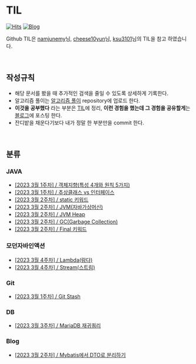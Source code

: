 # TIL

[![Hits](https://hits.seeyoufarm.com/api/count/incr/badge.svg?url=https://github.com/hjun-park/TIL)](https://hits.seeyoufarm.com/)
[![Blog](https://img.shields.io/badge/Blog-nathan_개발_블로그-green.svg)](https://blossom6729.tistory.com/)

Github TIL은 [namjunemy](https://github.com/namjunemy/)님, [cheese10yun](https://github.com/cheese10yun/)님, [ksu3101](https://github.com/ksu3101/)님의 TIL을 참고 하였습니다.

<br />

## 작성규칙
- 해당 문서를 봤을 때 추가적인 검색을 줄일 수 있도록 상세하게 기록한다.
- 알고리즘 풀이는 [알고리즘 풀이](https://github.com/hjun-park/Coding-test-self-study) repository에 업로드 한다. 
- **이것을 공부했다** 라는 부분은 [TIL](https://github.com/hjun-park/TIL)에 정리, **이런 경험을 했는데 그 경험을 공유할게**는 [블로그](https://blossom6729.tistory.com)에 포스팅 한다.
- 잔디밭을 채운다기보다 내가 정말 한 부분만을 commit 한다.


<br />

## 분류

### JAVA
- [[2023 3월 1주차] / 객체지향(특성 4개와 원칙 5가지)](https://github.com/hjun-park/TIL/blob/main/java/%EA%B0%9D%EC%B2%B4%EC%A7%80%ED%96%A5(%ED%8A%B9%EC%84%B1%204%EA%B0%9C%EC%99%80%20%EC%9B%90%EC%B9%99%205%EA%B0%80%EC%A7%80).md)
- [[2023 3월 1주차] / 추상클래스 vs 인터페이스](https://github.com/hjun-park/TIL/blob/main/java/%EC%B6%94%EC%83%81%ED%81%B4%EB%9E%98%EC%8A%A4%20vs%20%EC%9D%B8%ED%84%B0%ED%8E%98%EC%9D%B4%EC%8A%A4.md)
- [[2023 3월 2주차] / static 키워드](https://github.com/hjun-park/TIL/blob/main/java/Static%20%ED%82%A4%EC%9B%8C%EB%93%9C.md)
- [[2023 3월 2주차] / JVM(자바가상머신)](https://github.com/hjun-park/TIL/blob/main/java/JVM(%EC%9E%90%EB%B0%94%EA%B0%80%EC%83%81%EB%A8%B8%EC%8B%A0).md)
- [[2023 3월 2주차] / JVM Heap](https://github.com/hjun-park/TIL/blob/main/java/JVM%20Heap.md)
- [[2023 3월 2주차] / GC(Garbage Collection)](https://github.com/hjun-park/TIL/blob/main/java/GC(Garbage%20Collection).md)
- [[2023 3월 2주차] / Final 키워드](https://github.com/hjun-park/TIL/blob/main/java/Final%20%ED%82%A4%EC%9B%8C%EB%93%9C.md)

### 모던자바인액션
- [[2023 3월 4주차] / Lambda(람다)](https://github.com/hjun-park/TIL/blob/main/java/%EB%AA%A8%EB%8D%98%EC%9E%90%EB%B0%94%EC%9D%B8%EC%95%A1%EC%85%98/Lambda(%EB%9E%8C%EB%8B%A4).md)
- [[2023 3월 4주차] / Stream(스트림)](https://github.com/hjun-park/TIL/blob/main/java/%EB%AA%A8%EB%8D%98%EC%9E%90%EB%B0%94%EC%9D%B8%EC%95%A1%EC%85%98/Stream.md)


### Git
- [[2023 3월 1주차] / Git Stash](https://github.com/hjun-park/TIL/blob/main/git/git_stash.md)

### DB
- [[2023 3월 3주차] / MariaDB 재귀쿼리](https://github.com/hjun-park/TIL/blob/main/database/%5BMariadb%5D%20With%20clause%20(%EC%9E%AC%EA%B7%80%20%EC%BF%BC%EB%A6%AC).md)

### Blog
- [[2023 3월 2주차] / Mybatis에서 DTO로 분리하기](https://blossom6729.tistory.com/32)
